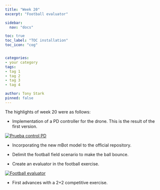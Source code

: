 ```yaml
---
title: "Week 20"
excerpt: "Football evaluator"

sidebar:
  nav: "docs"

toc: true
toc_label: "TOC installation"
toc_icon: "cog"


categories:
- your category
tags:
- tag 1
- tag 2
- tag 3
- tag 4

author: Tony Stark
pinned: false
---
```



The highlights of week 20 were as follows:
- Implementation of a PD controller for the drone. This is the result of the first version.

[![Prueba control PD](http://img.youtube.com/vi/DCbffHRz2x4/0.jpg)](https://www.youtube.com/watch?v=DCbffHRz2x4)

- Incorporating the new mBot model to the official repository.

- Delimit the football field scenario to make the ball bounce.

- Create an evaluator in the football exercise.

[![Football evaluator](http://img.youtube.com/vi/lgwECFpTgNk/0.jpg)](https://www.youtube.com/watch?v=lgwECFpTgNk)

- First advances with a 2+2 competitive exercise.


